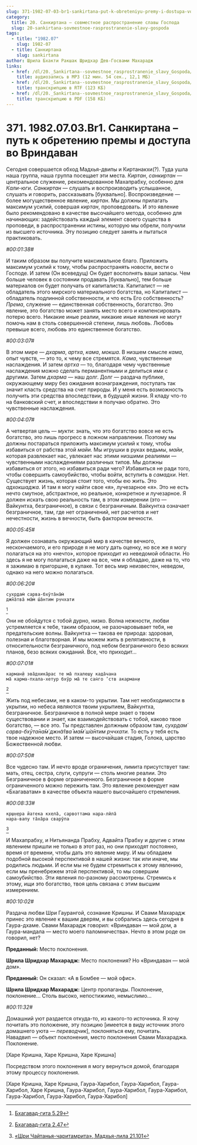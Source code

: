 ```yaml
---
slug: 371-1982-07-03-br1-sankirtana-put-k-obreteniyu-premy-i-dostupa-vo-vrindavan
category:
  title: 20. Санкиртана — совместное распространение славы Господа
  slug: 20-sankirtana-sovmestnoe-rasprostranenie-slavy-gospoda
tags:
  - title: "1982.07"
    slug: 1982-07
  - title: Санкиртана
    slug: sankirtana
author: Шрила Бхакти Ракшак Шридхар Дев-Госвами Махарадж
links:
  - href: /dl/20._Sankirtana--sovmestnoe_rasprostranenie_slavy_Gospoda/371_1982.07.03.Br1_SridharMj_Sankirtana_put_k_obreteniju_premy_i_dostupa_vo_Vrindavan.mp3
    title: аудиозапись в MP3 (12 мин. 54 сек., 12,1 МБ)
  - href: /dl/20._Sankirtana--sovmestnoe_rasprostranenie_slavy_Gospoda/371_1982.07.03.Br1_SridharMj_Sankirtana_put_k_obreteniju_premy_i_dostupa_vo_Vrindavan.rtf
    title: транскрипцию в RTF (123 КБ)
  - href: /dl/20._Sankirtana--sovmestnoe_rasprostranenie_slavy_Gospoda/371_1982.07.03.Br1_SridharMj_Sankirtana_put_k_obreteniju_premy_i_dostupa_vo_Vrindavan.pdf
    title: транскрипцию в PDF (158 КБ)
---
```


# 371. 1982.07.03.Br1. Санкиртана – путь к обретению премы и доступа во Вриндаван

Сегодня совершается обход Мадхья-двипы и Киртанакхи(?). Туда ушла наша группа, наша группа посещает эти места. *Киртан*, *санкиртан* — центральное служение, рекомендованное Махапрабху, особенно для *Кали-юги*. *Санкиртан* — слушать и воспроизводить услышанное, слушать и говорить, рассказывать [буквально]. Воспроизведение — более могущественное явление, *киртан*. Мы должны прилагать максимум усилий, совершая *киртан*, проповедовать. И это явление было рекомендовано в качестве высочайшего метода, особенно для начинающих: задействовать каждый элемент своего существа в проповеди, в распространении истины, которую мы обрели, получили из высшего источника. Эту позицию следует занять и пытаться практиковать.

*#00:01:38#*

И таким образом вы получите максимальное благо. Приложить максимум усилий к тому, чтобы распространять новости, вести о Господе. И затем (Он всеведущ) Он будет восполнять ваши запасы. Чем больше человек в состоянии продавать [буквально], тем больше материалов он будет получать от капиталиста. Капиталист — не обладатель этого мирского материального богатства, но Капиталист — обладатель подлинной собственности, и что есть Его собственность? *Према*, служение — единственная собственность, богатство. Это явление, это богатство может занять место всего и компенсировать потерю всего. Никакие иные реалии, никакие иные явления не могут помочь нам в столь совершенной степени, лишь любовь. Любовь превыше всего, любовь это единственное богатство.

*#00:03:07#*

В этом мире — *дхарма*, *артха*, *кама*, *мокша*. В низшем смысле *кама*, опыт чувств, — это то, к чему все стремятся. *Кама*, чувственные наслаждения. И затем *артха* — то, благодаря чему чувственные наслаждения можно сделать перманентными и делиться ими с другими. Затем *дхарма* — наш долг. Долг — раздача публике, окружающему миру без ожидания вознаграждения, поступать так значит класть средства на счет природы. И у меня есть возможность получить эти средства впоследствии, в будущей жизни. Я кладу что-то на банковский счет, и впоследствии я получаю обратно. Это чувственные наслаждения.

*#00:04:07#*

А четвертая цель — *мукти*: знать, что это богатство вовсе не есть богатство, это лишь прогресс в ложном направлении. Поэтому мы должны постараться приложить максимум усилий к тому, чтобы избавиться от рабства этой *майи.* Мы игрушки в руках ведьмы, *майи*, которая развлекает нас, увлекает нас этими низшими реалиями — чувственными наслаждениями различных типов. Мы должны избавиться от этого, но избавиться ради чего? Избавиться не ради того, чтобы совершить самоубийство, чтобы войти, вступить в *самадхи*. Нет. Существует жизнь, которая стоит того, чтобы ею жить. Это *адхокшаджа.* И там я могу найти свое «я», лучезарное «я». Это не есть нечто смутное, абстрактное, но реальное, конкретное и лучезарное. Я должен искать свою реальность там, в этом измерении (это — Вайкунтха, безграничное), в связи с безграничным. Вайкунтха означает безграничное, там, где нет ограничений, нет расчетов и нет нечестности, жизнь в вечности, быть фактором вечности.

*#00:05:45#*

Я должен сознавать окружающий мир в качестве вечного, нескончаемого, и его природе я не могу дать оценку, но все же я могу полагаться на это «нечто», которое приходит из неведомой области. Но здесь я не могу полагаться даже на все, чем я обладаю, даже на то, что я зажимаю в пригоршне, в кулаке. Тот весь мир неизвестен, неведом, однако на него можно полагаться.

*#00:06:20#*

    сухр̣дам̇ сарва-бхӯта̄на̄м̇
    джн̃а̄тва̄ ма̄м̇ ш́а̄нтим р̣ччхати
[^_ftn1]

Они не обойдутся с тобой дурно, низко. Волна нежности, любви устремляется к тебе, таким образом, не разочаровывает тебя, не предательские волны. Вайкунтха — такова ее природа: здоровая, полезная и благотворная. И мы можем жить в релятивности, в относительности безграничного, под небом безграничного безо всяких планов, безо всяких ожиданий. Все, что приходит…

*#00:07:01#*

    карман̣й эва̄дхика̄рас те ма̄ пхалеш̣у када̄чана
    ма̄ карма-пхала-хетур бхӯр ма̄ те сан̇го ’ств акарман̣и
[^_ftn2]

Жить под небесами, не в каком-то укрытии. Там нет необходимости в укрытии, но небеса являются твоим укрытием, Вайкунтха, безграничное. Безграничное в полной мере знает о твоем существовании и знает, как взаимодействовать с тобой, каково твое богатство, — все это. Ты представлен должным образом там, *сухр̣дам̇ сарва-бхӯта̄на̄м̇ джн̃а̄тва̄ ма̄м̇ ш́а̄нтим р̣ччхати.* То есть у тебя есть твое надежное место. И затем — высочайшая стадия, Голока, царство Божественной любви.

*#00:07:50#*

Все чудесно там. И нечто вроде ограничения, лимита присутствует там: мать, отец, сестра, слуги, супруги — столь многие реалии. Это Безграничное в форме ограниченного. Безграничное в форме ограниченного можно пережить там. Это явление рекомендует нам «Бхагаватам» в качестве объекта нашего высочайшего стремления.

*#00:08:33#*

    кр̣ш̣н̣ера йатека кхела̄, сарвоттама нара-лӣла̄
    нара-вапу та̄ха̄ра сварӯпа
[^_ftn3]

И Махапрабху, и Нитьянанда Прабху, Адвайта Прабху и другие с этим явлением пришли не только в этот раз, но они приходят постоянно, время от времени, чтобы дать это явление миру. И мы обладаем подобной высокой перспективой в нашей жизни: так или иначе, мы родились людьми. И если мы не будем стремиться к этому явлению, если мы пренебрежем этой перспективой, то мы совершим самоубийство. Эти явления по-разному рассмотрены. Стремись к этому, ищи это богатство, твоя цель связана с этим высшим измерением.

*#00:10:02#*

Раздача любви Шри Гаурангой, сознание Кришны. И Свами Махарадж принес это явление к вашим дверям, и вы собрались здесь сегодня в Гаура-дхаме. Свами Махарадж говорил: «Вриндаван — мой дом, а Гаура-мандала — место моего паломничества». Нечто в этом роде он говорил, нет?

**Преданный:** Место поклонения.

**Шрила Шридхар Махарадж:** Место поклонения? Но «Вриндаван — мой дом».

**Преданный:** Он сказал: «А в Бомбее — мой офис».

**Шрила Шридхар Махарадж:** Центр пропаганды. Поклонение, поклонение… Столь высоко, непостижимо, немыслимо…

*#00:11:32#*

Домашний уют раздается откуда-то, из какого-то источника. Я хочу почитать это положение, эту позицию [имеется в виду источник этого домашнего уюта — *переводчик*], поклоняться ему, почитать. Навадвип — объект поклонения, место поклонения Свами Махараджа. Поклонение.

[Харе Кришна, Харе Кришна, Харе Кришна]

Посредством этого поклонения я могу вернуться домой, благодаря этому процессу поклонения.

[Харе Кришна, Харе Кришна, Гаура-Харибол, Гаура-Харибол, Гаура-Харибол, Харе Кришна, Гаура-Харибол, Гаура-Харибол, Гаура-Харибол, Гаура-Харибол, Гаура-Харибол, Гаура-Харибол]



[^_ftn1]: [Бхагавад-гита 5.29](../notes/bhagavad-gita/bhagavad-gita-5-29.md)

[^_ftn2]: [Бхагавад-гита 2.47](../notes/bhagavad-gita/bhagavad-gita-2-47.md)

[^_ftn3]: [«Шри Чайтанья-чаритамрита», Мадхья-лила 21.101](../notes/shri-chajtanya-charitamrita-madhya-lila/shri-chajtanya-charitamrita-madhya-lila-21-101.md)
